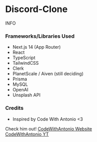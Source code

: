 # Discord-Clone

INFO

### Frameworks/Libraries Used

- Next.js 14 (App Router)
- React
- TypeScript
- TailwindCSS
- Clerk
- PlanetScale / Aiven (still deciding)
- Prisma
- MySQL
- OpenAI
- Unsplash API

### Credits

- Inspired by Code With Antonio <3

Check him out!
[CodeWithAntonio Website](https://www.codewithantonio.com)
<br/>
[CodeWithAntonio YT](https://www.youtube.com/@codewithantonio)
